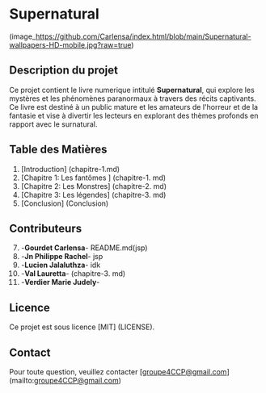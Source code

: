 # Supernatural
(image_https://github.com/Carlensa/index.html/blob/main/Supernatural-wallpapers-HD-mobile.jpg?raw=true) 

## **Description du projet**
 Ce projet contient le livre numerique intitulé **Supernatural**, qui explore les mystères et les phénomènes paranormaux à travers des récits captivants. Ce livre est destiné à un public mature et les amateurs de l'horreur et de la fantasie et vise à divertir les lecteurs en explorant des thèmes profonds en rapport avec le surnatural.

## **Table des Matières**
1. [Introduction] (chapitre-1.md)
2. [Chapitre 1: Les fantômes ] (chapitre-1. md)
3. [Chapitre 2: Les Monstres] (chapitre-2. md)
4. [Chapitre 3: Les légendes] (chapitre-3. md)
5. [Conclusion] (Conclusion)

## **Contributeurs**

7. -**Gourdet Carlensa**- README.md(jsp)
8. -**Jn Philippe Rachel**- jsp
9. -**Lucien Jalaluthza**- idk
10. -**Val Lauretta**- (chapitre-3. md)
11. -**Verdier Marie Judely**-

 ## **Licence**

Ce projet est sous licence [MIT] (LICENSE).

## **Contact**

Pour toute question, veuillez contacter [groupe4CCP@gmail.com] (mailto:groupe4CCP@gmail.com)


